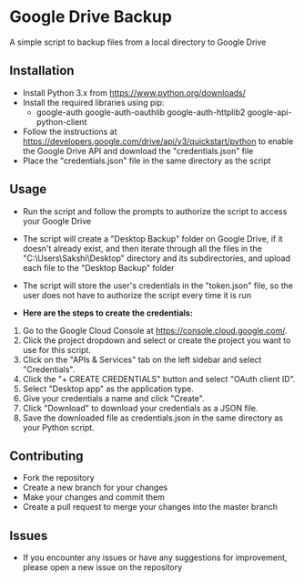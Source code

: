 # Google Drive Backup

A simple script to backup files from a local directory to Google Drive

## Installation

- Install Python 3.x from https://www.python.org/downloads/
- Install the required libraries using pip:
  - google-auth google-auth-oauthlib google-auth-httplib2 google-api-python-client
- Follow the instructions at https://developers.google.com/drive/api/v3/quickstart/python to enable the Google Drive API and download the "credentials.json" file
- Place the "credentials.json" file in the same directory as the script

## Usage

- Run the script and follow the prompts to authorize the script to access your Google Drive
- The script will create a "Desktop Backup" folder on Google Drive, if it doesn't already exist, and then iterate through all the files in the "C:\Users\Sakshi\Desktop" directory and its subdirectories, and upload each file to the "Desktop Backup" folder
- The script will store the user's credentials in the "token.json" file, so the user does not have to authorize the script every time it is run


- **Here are the steps to create the credentials:**

1. Go to the Google Cloud Console at https://console.cloud.google.com/.
2. Click the project dropdown and select or create the project you want to use for this script.
3. Click on the "APIs & Services" tab on the left sidebar and select "Credentials".
4. Click the "+ CREATE CREDENTIALS" button and select "OAuth client ID".
5. Select "Desktop app" as the application type.
6. Give your credentials a name and click "Create".
7. Click "Download" to download your credentials as a JSON file.
8. Save the downloaded file as credentials.json in the same directory as your Python script.

## Contributing

- Fork the repository
- Create a new branch for your changes
- Make your changes and commit them
- Create a pull request to merge your changes into the master branch

## Issues

- If you encounter any issues or have any suggestions for improvement, please open a new issue on the repository

